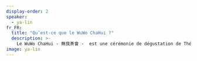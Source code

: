 ```yaml
---
display-order: 2
speaker:
  - ya-lin
fr_FR:
  title: "Qu’est-ce que le WuWo ChaHui ?"
  description: >-
    Le WuWo ChaHui - 無我茶會 -  est une cérémonie de dégustation de Thé. L’intention est portée sur le mot « 無 - Wu » qui signifie en chinois « sans ou non », associé au mot « 我 - Wo » voulant dire « je ». Le WuWo ChaHui désigne ainsi une cérémonie autour du thé, dans lequel le « Moi » est effacé au profit du partage. Chacun·e emmène ses ustensiles pour faire du thé : une thermos remplie d’eau chaude, une théière, une verseuse et quatre tasses. On s’assoie en cercle, on prépare et partage le Thé. Pour clôturer, on écoute un morceau de musique ou on peut faire une courte méditation ensemble.
image: ya-lin
---
```

